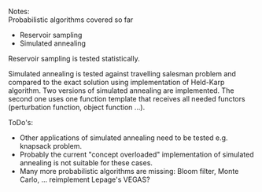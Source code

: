 Notes:  
Probabilistic algorithms covered so far
- Reservoir sampling
- Simulated annealing

Reservoir sampling is tested statistically. 

Simulated annealing is tested against travelling salesman problem and compared 
to the exact solution using implementation of Held-Karp algorithm. Two versions of 
simulated annealing are implemented. The second one uses one function template
that receives all needed functors (perturbation function, object function ...).

ToDo's: 
- Other applications of simulated annealing need to be tested e.g. knapsack problem.
- Probably the current "concept overloaded" implementation of simulated annealing is not suitable for these cases.
- Many more probabilistic algorithms are missing: Bloom filter, Monte Carlo, ... reimplement Lepage's VEGAS? 


